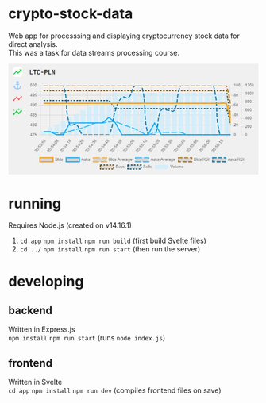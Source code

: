 # crypto-stock-data

Web app for processsing and displaying cryptocurrency stock data for direct analysis.\
This was a task for data streams processing course.

![chart](showtime.jpg)

# running
Requires Node.js (created on v14.16.1)
1. `cd app` `npm install` `npm run build` (first build Svelte files)
2. `cd ../` `npm install` `npm run start` (then run the server)

# developing

## backend
Written in Express.js \
`npm install` `npm run start` (runs `node index.js`)

## frontend
Written in Svelte \
`cd app` `npm install` `npm run dev` (compiles frontend files on save)
